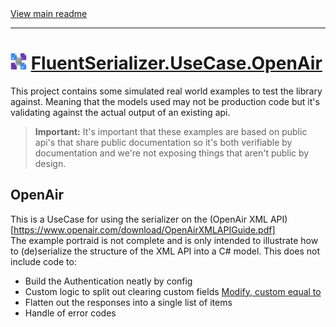﻿[//]: # (Header)

<a href="https://github.com/Marvin-Brouwer/FluentSerializer#readme">
	View main readme
</a><hr/>
<h1>
	<img alt="icon" width="26" height="26"
		src="https://github.com/Marvin-Brouwer/FluentSerializer/raw/main/doc/logo/Logo.default.optimized.svg" />
	<a href="https://github.com/Marvin-Brouwer/FluentSerializer/blob/main/src/FluentSerializer.UseCase.OpenAir/Readme.md#readme">
		FluentSerializer.UseCase.OpenAir
	</a>
</h1>

[//]: # (Body)

This project contains some simulated real world examples to test the library against.
Meaning that the models used may not be production code but it's validating against the actual output of an existing api.

> **Important:** It's important that these examples are based on public api's that share public documentation so it's both verifiable by documentation
> and we're not exposing things that aren't public by design.

## OpenAir

This is a UseCase for using the serializer on the (OpenAir XML API)[https://www.openair.com/download/OpenAirXMLAPIGuide.pdf]  
The example portraid is not complete and is only intended to illustrate how to (de)serialize the structure of the XML API into a C# model.
This does not include code to:
- Build the Authentication neatly by config
- Custom logic to split out clearing custom fields [Modify, custom equal to](https://www.openair.com/download/OpenAirXMLAPIGuide.pdf#page=56)
- Flatten out the responses into a single list of items
- Handle of error codes
